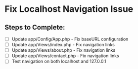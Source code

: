 # Fix Localhost Navigation Issue

## Steps to Complete:

- [ ] Update app/Config/App.php - Fix baseURL configuration
- [ ] Update app/Views/index.php - Fix navigation links
- [ ] Update app/Views/about.php - Fix navigation links
- [ ] Update app/Views/contact.php - Fix navigation links
- [ ] Test navigation on both localhost and 127.0.0.1
